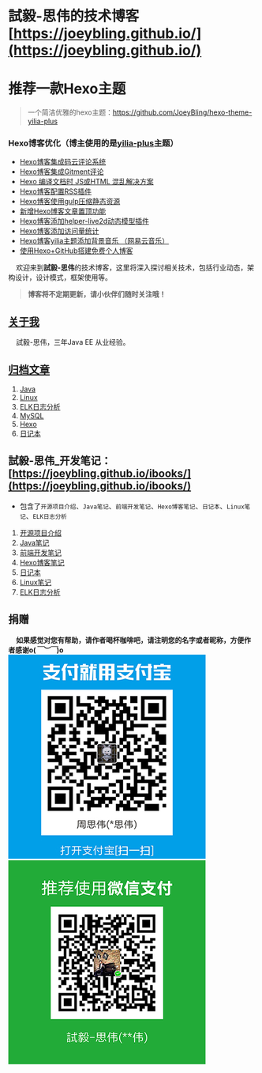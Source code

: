﻿# 試毅-思伟的技术博客 [https://joeybling.github.io/](https://joeybling.github.io/)

# 推荐一款Hexo主题
> 一个简洁优雅的hexo主题：https://github.com/JoeyBling/hexo-theme-yilia-plus

### Hexo博客优化（博主使用的是[yilia-plus](https://github.com/JoeyBling/hexo-theme-yilia-plus)主题）
- [Hexo博客集成码云评论系统](https://www.jianshu.com/p/f5c4633524c7)
- [Hexo博客集成Gitment评论](https://www.jianshu.com/p/ac7658cc912f)
- [Hexo 编译文档时 JS或HTML 混乱解决方案](https://www.jianshu.com/p/2a8b850d3f92)
- [Hexo博客配置RSS插件](https://www.jianshu.com/p/2aaac7a19736)
- [Hexo博客使用gulp压缩静态资源](https://www.jianshu.com/p/1123c89c491a)
- [新增Hexo博客文章置顶功能](https://www.jianshu.com/p/a0afac70afc8)
- [Hexo博客添加helper-live2d动态模型插件](https://www.jianshu.com/p/a7f4a42e4b49)
- [Hexo博客添加访问量统计](https://www.jianshu.com/p/c9f83d5b893a)
- [Hexo博客yilia主题添加背景音乐 （网易云音乐）](https://www.jianshu.com/p/f3fe5cb74d32)
- [使用Hexo+GitHub搭建免费个人博客](https://www.jianshu.com/p/efebead840b2)

&#160;&#160;&#160;&#160;欢迎来到**試毅-思伟**的技术博客，这里将深入探讨相关技术，包括行业动态，架构设计，设计模式，框架使用等。

> **博客将不定期更新，请小伙伴们随时关注哦！**

## [关于我](https://joeybling.github.io/)
&#160;&#160;&#160;&#160;試毅-思伟，三年Java EE 从业经验。

## [归档文章](https://joeybling.github.io/)

1. [Java](https://joeybling.github.io/tags/Java/)
2. [Linux](https://joeybling.github.io/tags/Linux/)
3. [ELK日志分析](https://joeybling.github.io/tags/ELK%E6%97%A5%E5%BF%97%E5%88%86%E6%9E%90/)
4. [MySQL](https://joeybling.github.io/tags/MySQL)
5. [Hexo](https://joeybling.github.io/tags/Hexo)
6. [日记本](https://joeybling.github.io/tags/%E6%97%A5%E8%AE%B0%E6%9C%AC/)

## 試毅-思伟_开发笔记：[https://joeybling.github.io/ibooks/](https://joeybling.github.io/ibooks/)

- 包含了`开源项目介绍`、`Java笔记`、`前端开发笔记`、`Hexo博客笔记`、`日记本`、`Linux笔记`、`ELK日志分析`

1. [开源项目介绍](https://joeybling.github.io/ibooks/)
2. [Java笔记](https://joeybling.github.io/ibooks/java/springboot2.html)
3. [前端开发笔记](https://joeybling.github.io/ibooks/web/)
4. [Hexo博客笔记](https://joeybling.github.io/ibooks/hexo/hexo_music.html)
5. [日记本](https://joeybling.github.io/ibooks/notes/git_branch.html)
6. [Linux笔记](https://joeybling.github.io/ibooks/linux/glibc.html)
7. [ELK日志分析](https://joeybling.github.io/ibooks/elk/linux_es5.html)

## 捐赠
&#160;&#160;&#160;&#160;**如果感觉对您有帮助，请作者喝杯咖啡吧，请注明您的名字或者昵称，方便作者感谢o(*￣︶￣*)o**
![](/images/alipay.jpeg "支付宝")
![](/images/weixin.png "微信")
